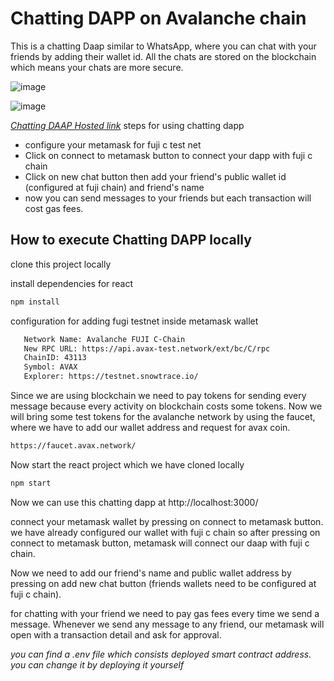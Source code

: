 
# Chatting DAPP on Avalanche chain

This is a chatting Daap similar to WhatsApp, where you can chat with your friends by adding their wallet id. All the chats are stored on the blockchain which means your chats are more secure.

![image](https://i.postimg.cc/bwBGxsj0/Screenshot-4.png)

![image](https://i.postimg.cc/prCrpdZF/Screenshot-5.png)


[_Chatting DAAP Hosted link_](https://jade-cupcake-c5c2fe.netlify.app/)
steps for using chatting dapp
- configure your metamask for fuji c test net
- Click on connect to metamask button to connect your dapp with fuji c chain
- Click on new chat button then add your friend's public wallet id (configured at fuji chain) and friend's name
- now you can send messages to your friends but each transaction will cost gas fees.

## How to execute Chatting DAPP locally  

clone this project locally

install dependencies for react 

 ```sh
npm install
```

configuration for adding fugi testnet inside metamask wallet
 ```sh
    Network Name: Avalanche FUJI C-Chain
    New RPC URL: https://api.avax-test.network/ext/bc/C/rpc
    ChainID: 43113
    Symbol: AVAX
    Explorer: https://testnet.snowtrace.io/
```
Since we are using blockchain we need to pay tokens for sending every message because every activity on blockchain costs some tokens. Now we will bring some test tokens for the avalanche network by using the faucet, where we have to add our wallet address and request for avax coin.

 ```sh
https://faucet.avax.network/
```

Now start the react project which we have cloned locally
 ```sh
npm start
```
Now we can use this chatting dapp at http://localhost:3000/ 

connect your metamask wallet by pressing on connect to metamask button. we have already configured our wallet with fuji c chain so after pressing on connect to metamask button, metamask will connect our daap with fuji c chain.

Now we need to add our friend's name and public wallet address by pressing on add new chat button
(friends wallets need to be configured at fuji c chain).

for chatting with your friend we need to pay gas fees every time we send a message. Whenever we send any message to any friend, our metamask will open with a transaction detail and ask for approval.

_you can find a .env file which consists deployed smart contract address. you can change it by deploying it yourself_